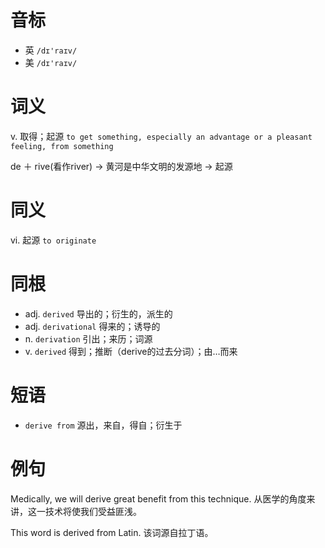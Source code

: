 # 音标

- 英 `/dɪ'raɪv/`
- 美 `/dɪ'raɪv/`

# 词义

v. 取得；起源
`to get something, especially an advantage or a pleasant feeling, from something`



de ＋ rive(看作river) → 黄河是中华文明的发源地 → 起源

# 同义

vi. 起源
`to originate`

# 同根

- adj. `derived` 导出的；衍生的，派生的
- adj. `derivational` 得来的；诱导的
- n. `derivation` 引出；来历；词源
- v. `derived` 得到；推断（derive的过去分词）；由…而来

# 短语

- `derive from` 源出，来自，得自；衍生于

# 例句

Medically, we will derive great benefit from this technique.
从医学的角度来讲，这一技术将使我们受益匪浅。

This word is derived from Latin.
该词源自拉丁语。


